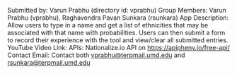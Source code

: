 Submitted by: Varun Prabhu (directory id: vprabhu)
Group Members: Varun Prabhu (vprabhu), Raghavendra Pavan Sunkara (rsunkara)
App Description: Allow users to type in a name and get a list of ethnicities that may be associated with that name with probabilities. Users can then submit a form to record their experience with the tool and view/clear all submitted entries.
YouTube Video Link: 
APIs: Nationalize.io API on https://apipheny.io/free-api/ 
Contact Email: Contact both vprabhu@terpmail.umd.edu and rsunkara@terpmail.umd.edu